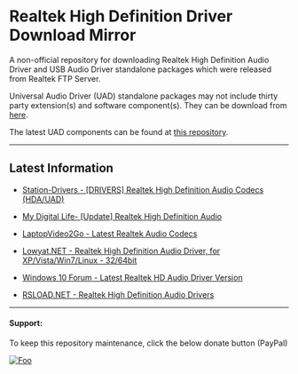 # Realtek High Definition Driver Download Mirror

A non-official repository for downloading Realtek High Definition Audio Driver and USB Audio Driver standalone packages which were released from Realtek FTP Server.

Universal Audio Driver (UAD) standalone packages may not include thirty party extension(s) and software component(s). They can be download from [here](https://github.com/alanfox2000/realtek-universal-audio-driver/wiki/Download#third-party).

The latest UAD components can be found at [this repository](https://github.com/alanfox2000/realtek-universal-audio-driver).

---------------------------------------

## Latest Information

* <a href="https://www.station-drivers.com/index.php?option=com_kunena&view=topic&catid=18&id=17&Itemid=858&lang=en">Station-Drivers - [DRIVERS] Realtek High Definition Audio Codecs (HDA/UAD)</a>

* <a href="https://forums.mydigitallife.net/threads/update-realtek-high-definition-audio.72236/">My Digital Life- [Update] Realtek High Definition Audio</a>

* <a href="https://forums.laptopvideo2go.com/topic/24364-latest-realtek-audio-codecs/">LaptopVideo2Go - Latest Realtek Audio Codecs</a>

* <a href="https://forum.lowyat.net/topic/658002">Lowyat.NET - Realtek High Definition Audio Driver, for XP/Vista/Win7/Linux - 32/64bit</a>

* <a href="https://www.tenforums.com/drivers-hardware/5993-latest-realtek-hd-audio-driver-version.html">Windows 10 Forum - Latest Realtek HD Audio Driver Version</a>

* <a href="https://rsload.net/soft/21650-realtek-high-definition-audio-drivers.html">RSLOAD.NET - Realtek High Definition Audio Drivers</a>

---------------------------------------

#### Support:

To keep this repository maintenance, click the below donate button (PayPal)

[![Foo](https://www.paypal.com/en_US/i/btn/btn_donateCC_LG.gif)](https://www.paypal.com/cgi-bin/webscr?cmd=_s-xclick&hosted_button_id=VK8CDPFUMCYPN&source=url)
